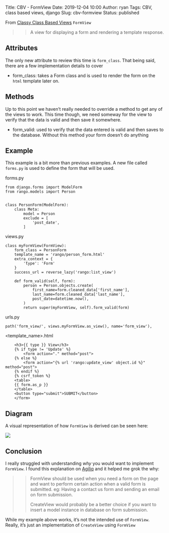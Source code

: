 Title: CBV - FormView
Date: 2019-12-04 10:00
Author: ryan
Tags: CBV, class based views, django
Slug: cbv-formview
Status: published

From [Classy Class Based Views](http://ccbv.co.uk/projects/Django/2.2/django.views.generic.edit/FormView/) `FormView`

> > A view for displaying a form and rendering a template response.

## Attributes

The only new attribute to review this time is `form_class`. That being said, there are a few implementation details to cover

-   form_class: takes a Form class and is used to render the form on the `html` template later on.

## Methods

Up to this point we haven’t really needed to override a method to get any of the views to work. This time though, we need someway for the view to verify that the data is valid and then save it somewhere.

-   form_valid: used to verify that the data entered is valid and then saves to the database. Without this method your form doesn’t do anything

## Example

This example is a bit more than previous examples. A new file called `forms.py` is used to define the form that will be used.

forms.py

    from django.forms import ModelForm
    from rango.models import Person


    class PersonForm(ModelForm):
        class Meta:
            model = Person
            exclude = [
                'post_date',
            ]

views.py

    class myFormView(FormView):
        form_class = PersonForm
        template_name = 'rango/person_form.html'
        extra_context = {
            'type': 'Form'
        }
        success_url = reverse_lazy('rango:list_view')

        def form_valid(self, form):
            person = Person.objects.create(
                first_name=form.cleaned_data['first_name'],
                last_name=form.cleaned_data['last_name'],
                post_date=datetime.now(),
            )
            return super(myFormView, self).form_valid(form)

urls.py

    path('form_view/', views.myFormView.as_view(), name='form_view'),

\<template_name\>.html

        <h3>{{ type }} View</h3>
        {% if type != 'Update' %}
            <form action="." method="post">
        {% else %}
            <form action="{% url 'rango:update_view' object.id %}" method="post">
        {% endif %}
        {% csrf_token %}
        <table>
        {{ form.as_p }}
        </table>
        <button type="submit">SUBMIT</button>
        </form>

## Diagram

A visual representation of how `FormView` is derived can be seen here:

![](https://yuml.me/diagram/plain;/class/%5BTemplateResponseMixin%7Bbg:white%7D%5D%5E-%5BFormView%7Bbg:green%7D%5D,%20%5BBaseFormView%7Bbg:white%7D%5D%5E-%5BFormView%7Bbg:green%7D%5D,%20%5BFormMixin%7Bbg:white%7D%5D%5E-%5BBaseFormView%7Bbg:white%7D%5D,%20%5BContextMixin%7Bbg:white%7D%5D%5E-%5BFormMixin%7Bbg:white%7D%5D,%20%5BProcessFormView%7Bbg:white%7D%5D%5E-%5BBaseFormView%7Bbg:white%7D%5D,%20%5BView%7Bbg:lightblue%7D%5D%5E-%5BProcessFormView%7Bbg:white%7D%5D.svg)

## Conclusion

I really struggled with understanding *why* you would want to implement `FormView`. I found this explanation on [Agiliq](https://www.agiliq.com/blog/2019/01/django-formview/) and it helped me grok the why:

> > FormView should be used when you need a form on the page and want to perform certain action when a valid form is submitted. eg: Having a contact us form and sending an email on form submission.
> >
> > CreateView would probably be a better choice if you want to insert a model instance in database on form submission.

While my example above works, it’s not the intended use of `FormView`. Really, it’s just an implementation of `CreateView` using `FormView`
